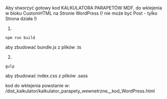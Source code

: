 Aby stworzyć gotowy kod KALKULATORA PARAPETÓW MDF,
do wklejenia w bloku CustomHTML na Stronie WordPress
(! nie może być Post - tylko Strona działa !)

1.
```console
npm run build
```
aby zbudować bundle.js z plików .ts

2.
```console
gulp
```
aby zbudować index.css z plików .sass

kod do wklejenia powstanie w:
/dist_kalkulator/kalkulator_parapety_wewnetrzne__kod_WordPress.html

